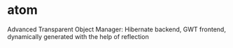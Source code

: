 atom
====

Advanced Transparent Object Manager: Hibernate backend, GWT frontend, dynamically generated with the help of reflection

